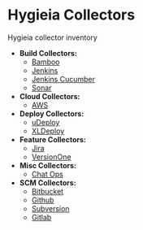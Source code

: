 # Hygieia Collectors

Hygieia collector inventory

- **Build Collectors:**
  - [Bamboo](build/bamboo/README.md)
  - [Jenkins](build/jenkins/README.md)
  - [Jenkins Cucumber](build/jenkins-cucumber/README.md)
  - [Sonar](build/sonar/README.md)
- **Cloud Collectors:**
  - [AWS](cloud/aws/README.md)
- **Deploy Collectors:**
  - [uDeploy](deploy/udeploy/README.md)
  - [XLDeploy](deploy/xldeploy/README.md)
- **Feature Collectors:**
  - [Jira](feature/jira/README.md)
  - [VersionOne](feature/versionone/README.md)
- **Misc Collectors:**
  - [Chat Ops](misc/chat-ops/README.md)
- **SCM Collectors:**
  - [Bitbucket](scm/bitbucket/README.md)
  - [Github](scm/github/README.md)
  - [Subversion](scm/subversion/README.md)
  - [Gitlab](scm/gitlab/README.md)
